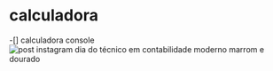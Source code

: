 # calculadora
-[] calculadora console
![post instagram dia do técnico em contabilidade moderno marrom e dourado](https://github.com/ViniciusVitorinoSantos/Calculadora-Console/assets/60686497/bc375241-7a1d-4e25-8562-684621323b1b)
